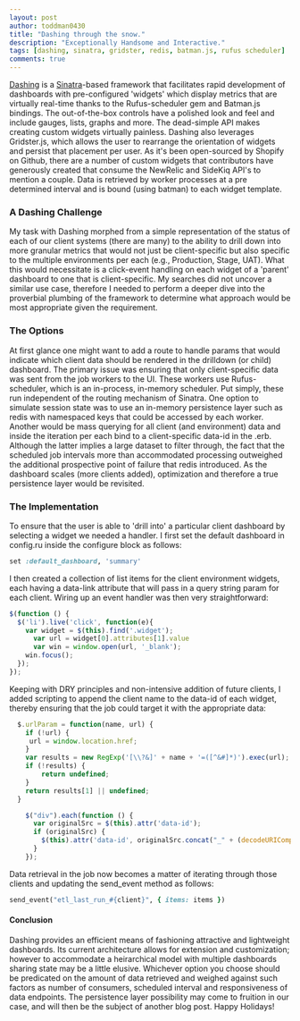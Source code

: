 ```yaml
---
layout: post
author: toddman0430
title: "Dashing through the snow."
description: "Exceptionally Handsome and Interactive."
tags: [dashing, sinatra, gridster, redis, batman.js, rufus scheduler]
comments: true
---
```


[Dashing](http://dashing.io/) is a [Sinatra](http://www.sinatrarb.com/)-based framework that facilitates rapid development of dashboards with pre-configured 'widgets' which display metrics that are virtually real-time thanks to 
the Rufus-scheduler gem and Batman.js bindings. The out-of-the-box controls have a polished look and feel and include gauges, lists, graphs and more. The dead-simple API makes creating custom widgets virtually painless. Dashing also leverages Gridster.js, which allows the user to rearrange the orientation of widgets and persist that placement per user. As it's been open-sourced by Shopify on Github, there are a number of custom widgets that contributors have generously created that consume the NewRelic and SideKiq API's to mention a couple. Data is retrieved by worker processes at a pre determined interval and is bound (using batman) to each widget template.

### A Dashing Challenge
My task with Dashing morphed from a simple representation of the status of each of our client systems (there are many) to the ability to drill down into more granular metrics that would not just be client-specific but also specific to the multiple environments per each (e.g., Production, Stage, UAT). What this would necessitate is a click-event handling on each widget of a 'parent' dashboard to one that is client-specific. My searches did not uncover a similar use case, therefore I needed to perform a deeper dive into the proverbial plumbing of the framework to determine what approach would be most appropriate given the requirement.

### The Options
At first glance one might want to add a route to handle params that would indicate which client data should be rendered in the drilldown (or child) dashboard. The primary issue was ensuring that only client-specific data was sent from the job workers to the UI. These workers use Rufus-scheduler, which is an in-process, in-memory scheduler. Put simply, these run independent of the routing mechanism of Sinatra. One option to simulate session state was to use an in-memory persistence layer such as redis with namespaced keys that could be accessed by each worker. Another would be mass querying for all client (and environment) data and inside the iteration per each bind to a client-specific data-id in the .erb. Although the latter implies a large dataset to filter through, the fact that the scheduled job intervals more than accommodated processing outweighed the additional prospective point of failure that redis introduced. As the dashboard scales (more clients added), optimization and therefore a true persistence layer would be revisited.

### The Implementation
To ensure that the user is able to 'drill into' a particular client dashboard by selecting a widget we needed a handler. I first set the default dashboard in config.ru inside the configure block as follows:
```ruby
set :default_dashboard, 'summary'
```
I then created a collection of list items for the client environment widgets, each having a data-link attribute that will pass in a query string param for each client. Wiring up an event handler was then very straightforward:
```javascript
$(function () {
  $('li').live('click', function(e){
    var widget = $(this).find('.widget');
      var url = widget[0].attributes[1].value
      var win = window.open(url, '_blank');
    win.focus();   
  });
});
```
Keeping with DRY principles and non-intensive addition of future clients, I added scripting to append the client name to the data-id of each widget, thereby ensuring that the job could target it with the appropriate data:
```javascript
  $.urlParam = function(name, url) {
    if (!url) {
     url = window.location.href;
    }
    var results = new RegExp('[\\?&]' + name + '=([^&#]*)').exec(url);
    if (!results) { 
        return undefined;
    }
    return results[1] || undefined;
  }

    $("div").each(function () {
      var originalSrc = $(this).attr('data-id');
      if (originalSrc) {
        $(this).attr('data-id', originalSrc.concat("_" + (decodeURIComponent($.urlParam('client', window.location.href)))));  
      }  
    });
```
Data retrieval in the job now becomes a matter of iterating through those clients and updating the 
send_event method as follows:
```ruby
send_event("etl_last_run_#{client}", { items: items }) 
```

#### Conclusion
Dashing provides an efficient means of fashioning attractive and lightweight dashboards. Its current architecture allows for extension and customization; however to accommodate a heirarchical model with multiple dashboards sharing state may be a little elusive. Whichever option you choose should be predicated on the amount of data retrieved and weighed against such factors as number of consumers, scheduled interval and responsiveness of data endpoints. The persistence layer possibility may come to fruition in our case, and will then be the subject of another blog post. Happy Holidays!

